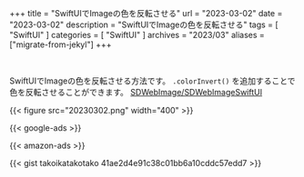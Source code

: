 +++
title = "SwiftUIでImageの色を反転させる"
url = "2023-03-02"
date = "2023-03-02"
description = "SwiftUIでImageの色を反転させる"
tags = [
  "SwiftUI"
]
categories = [
  "SwiftUI"
]
archives = "2023/03"
aliases = ["migrate-from-jekyl"]
+++

<br>

SwiftUIでImageの色を反転させる方法です。
`.colorInvert()` を追加することで色を反転させることができます。
[SDWebImage/SDWebImageSwiftUI](https://github.com/SDWebImage/SDWebImageSwiftUI)

{{< figure src="20230302.png" width="400" >}}

<!-- Google Ads -->
{{< google-ads >}}

<!-- Amazon Ads -->
{{< amazon-ads >}}

{{< gist takoikatakotako 41ae2d4e91c38c01bb6a10cddc57edd7 >}}
